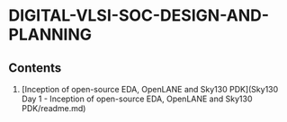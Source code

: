 
# DIGITAL-VLSI-SOC-DESIGN-AND-PLANNING

## Contents

  1. [Inception of open-source EDA, OpenLANE and Sky130 PDK](Sky130 Day 1 - Inception of open-source EDA, OpenLANE and Sky130 PDK/readme.md)

